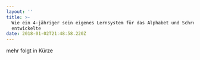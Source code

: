 ```yaml
---
layout: ''
title: >-
  Wie ein 4-jähriger sein eigenes Lernsystem für das Alphabet und Schreiben
  entwickelte
date: 2018-01-02T21:48:58.220Z
---
```

mehr folgt in Kürze
